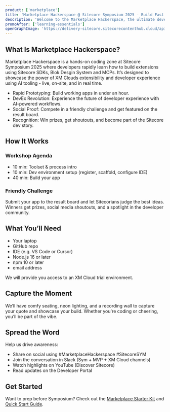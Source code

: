 ```yaml
---
product: ['marketplace']
title: 'Marketplace Hackerspace @ Sitecore Symposium 2025 - Build Fast. Showcase Bold. Tailor XM Cloud.'
description: 'Welcome to the Marketplace Hackerspace, the ultimate developer playground at Sitecore Symposium 2025. Whether you're a seasoned Sitecore architect or just getting started with XM Cloud, this is your chance to build, compete, and connect.'
promoAfter: ['learning-essentials']
openGraphImage: 'https://delivery-sitecore.sitecorecontenthub.cloud/api/public/content/d2da3c36914d4b34943ca023f2b5e615?v=cfd5dc08'
---
```



## What Is Marketplace Hackerspace?
Marketplace Hackerspace is a hands-on coding zone at Sitecore Symposium 2025 where developers rapidly learn how to build extensions using Sitecore SDKs, Blok Desgin System and MCPs. It’s designed to showcase the power of XM Clouds extensibility and developer experience using AI tooling - live, on-site, and in real time.

-	Rapid Prototyping: Build working apps in under an hour.
-	DevEx Revolution: Experience the future of developer experience with AI-powered workflows.
-	Social Proof: Compete in a friendly challenge and get featured on the result board.
-	Recognition: Win prizes, get shoutouts, and become part of the Sitecore dev story.

## How It Works

### Workshop Agenda
-	10 min: Toolset & process intro
-	10 min: Dev environment setup (register, scaffold, configure IDE)
-	40 min: Build your app

### Friendly Challenge
Submit your app to the result board and let Sitecorians judge the best ideas. Winners get prizes, social media shoutouts, and a spotlight in the developer community.

## What You’ll Need
-	Your laptop
-	GitHub repo
-	IDE (e.g. VS Code or Cursor)
-	Node.js 16 or later
-	npm 10 or later
- email address 

We will provide you access to an XM Cloud trial environment.

## Capture the Moment
We’ll have comfy seating, neon lighting, and a recording wall to capture your quote and showcase your build. Whether you're coding or cheering, you’ll be part of the vibe.

## Spread the Word
Help us drive awareness:
-	Share on social using #MarketplaceHackerspace #SitecoreSYM
-	Join the conversation in Slack (Sym + MVP + XM Cloud channels)
-	Watch highlights on YouTube (Discover Sitecore)
-	Read updates on the Developer Portal

## Get Started
Want to prep before Symposium?
Check out the [Marketplace Starter Kit](https://github.com/Sitecore/marketplace-starter) and [Quick Start Guide](https://doc.sitecore.com/mp/en/developers/sdk/0/sitecore-marketplace-sdk/quick-start.html).


<Promo
  title="Get your tickets now!"
  description="Get hands-on experience at the Marketplace Hackerspace, get inspired and learn all about the latest Sitecore news at Sitecore Symposium 2025 in Orlando."
  imageSource="https://delivery-sitecore.sitecorecontenthub.cloud/api/public/content/ca42fc5f7b974d0883a176873371afc7?v=29ba3210"
  linkText="Read more"
  linkHref="https://symposium.sitecore.com"
  isImageLeft={false}
/>
